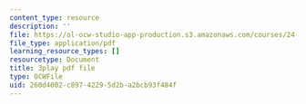 ```yaml
---
content_type: resource
description: ''
file: https://ol-ocw-studio-app-production.s3.amazonaws.com/courses/24-908-creole-language-and-caribbean-identities-spring-2017/260d4002c89742295d2ba2bcb93f484f_xCpg54xUzLE.pdf
file_type: application/pdf
learning_resource_types: []
resourcetype: Document
title: 3play pdf file
type: OCWFile
uid: 260d4002-c897-4229-5d2b-a2bcb93f484f
---
```

